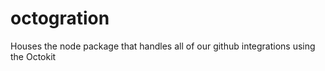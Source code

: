 # octogration
Houses the node package that handles all of our github integrations using the Octokit
